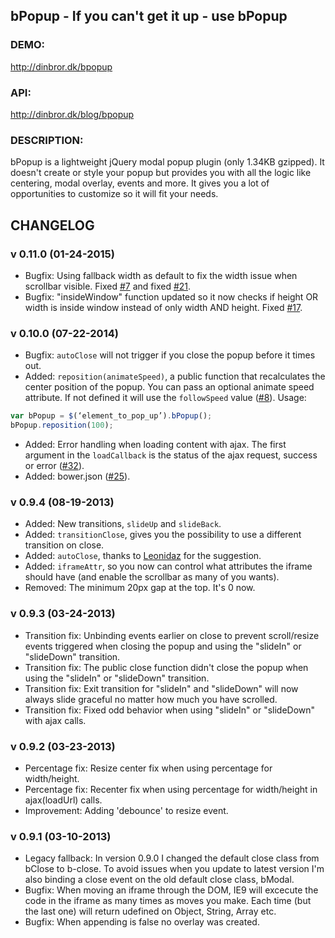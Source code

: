 ## bPopup - If you can't get it up - use bPopup

### DEMO: ###
http://dinbror.dk/bpopup

### API: ###
http://dinbror.dk/blog/bpopup

### DESCRIPTION: ###
bPopup is a lightweight jQuery modal popup plugin (only 1.34KB gzipped). It doesn't create or style your popup but provides you with all the logic like centering, modal overlay, events and more. It gives you a lot of opportunities to customize so it will fit your needs.

## CHANGELOG
### v 0.11.0 (01-24-2015) ###
* Bugfix: Using fallback width as default to fix the width issue when scrollbar visible. Fixed [#7](https://github.com/dinbror/bpopup/issues/7) and fixed [#21](https://github.com/dinbror/bpopup/issues/21).
* Bugfix: "insideWindow" function updated so it now checks if height OR width is inside window instead of only width AND height. Fixed [#17](https://github.com/dinbror/bpopup/issues/17).

### v 0.10.0 (07-22-2014) ###
* Bugfix: `autoClose` will not trigger if you close the popup before it times out.
* Added: `reposition(animateSpeed)`, a public function that recalculates the center position of the popup. You can pass an optional animate speed attribute. If not defined it will use the `followSpeed` value ([#8](https://github.com/dinbror/bpopup/pull/8)). 
Usage: 
```javascript 
var bPopup = $(‘element_to_pop_up’).bPopup();
bPopup.reposition(100); 
```
* Added: Error handling when loading content with ajax. The first argument in the `loadCallback` is the status of the ajax request, success or error ([#32](https://github.com/dinbror/bpopup/pull/32)).
* Added: bower.json ([#25](https://github.com/dinbror/bpopup/issues/25)).

### v 0.9.4 (08-19-2013) ###
* Added: New transitions, `slideUp` and `slideBack`.
* Added: `transitionClose`, gives you the possibility to use a different transition on close.
* Added: `autoClose`, thanks to [Leonidaz](https://github.com/Leonidaz) for the suggestion.
* Added: `iframeAttr`, so you now can control what attributes the iframe should have (and enable the scrollbar as many of you wants).
* Removed: The minimum 20px gap at the top. It's 0 now.

### v 0.9.3 (03-24-2013) ###
* Transition fix: Unbinding events earlier on close to prevent scroll/resize events triggered when closing the popup and using the "slideIn" or "slideDown" transition.
* Transition fix: The public close function didn't close the popup when using the "slideIn" or "slideDown" transition.
* Transition fix: Exit transition for "slideIn" and "slideDown" will now always slide graceful no matter how much you have scrolled.
* Transition fix: Fixed odd behavior when using "slideIn" or "slideDown" with ajax calls.

### v 0.9.2 (03-23-2013) ###
* Percentage fix: Resize center fix when using percentage for width/height.
* Percentage fix: Recenter fix when using percentage for width/height in ajax(loadUrl) calls.
* Improvement: Adding 'debounce' to resize event.

### v 0.9.1 (03-10-2013) ###
* Legacy fallback: In version 0.9.0 I changed the default close class from bClose to b-close. To avoid issues when you update to latest version I'm also binding a close event on the old default close class, bModal.
* Bugfix: When moving an iframe through the DOM, IE9 will excecute the code in the iframe as many times as moves you make. Each time (but the last one) will return udefined on Object, String, Array etc.
* Bugfix: When appending is false no overlay was created.
